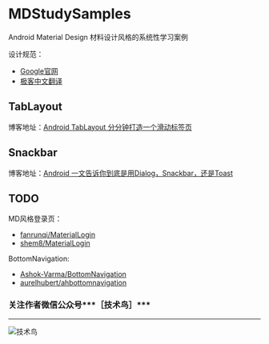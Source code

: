 # MDStudySamples

Android Material Design 材料设计风格的系统性学习案例

设计规范：
- [Google官网](https://material.google.com/)
- [极客中文翻译](http://wiki.jikexueyuan.com/project/material-design/)

## TabLayout
博客地址：[Android TabLayout 分分钟打造一个滑动标签页](http://www.jianshu.com/p/39a66373498c)

## Snackbar
博客地址：[Android 一文告诉你到底是用Dialog，Snackbar，还是Toast](http://www.jianshu.com/p/9eb3b17b0e77)

## TODO

MD风格登录页：
- [fanrunqi/MaterialLogin](https://github.com/fanrunqi/MaterialLogin)
- [shem8/MaterialLogin](https://github.com/shem8/MaterialLogin)

BottomNavigation:
- [Ashok-Varma/BottomNavigation](https://github.com/Ashok-Varma/BottomNavigation)
- [aurelhubert/ahbottomnavigation](https://github.com/aurelhubert/ahbottomnavigation)

### 关注作者微信公众号***［技术鸟］***
----
![技术鸟](http://open.weixin.qq.com/qr/code/?username=NiaoTech)

